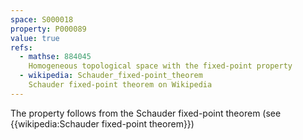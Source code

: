 ```yaml
---
space: S000018
property: P000089
value: true
refs:
  - mathse: 884045
    Homogeneous topological space with the fixed-point property
  - wikipedia: Schauder_fixed-point_theorem
    Schauder fixed-point theorem on Wikipedia
---
```


The property follows from the Schauder fixed-point theorem (see {{wikipedia:Schauder fixed-point theorem}})
